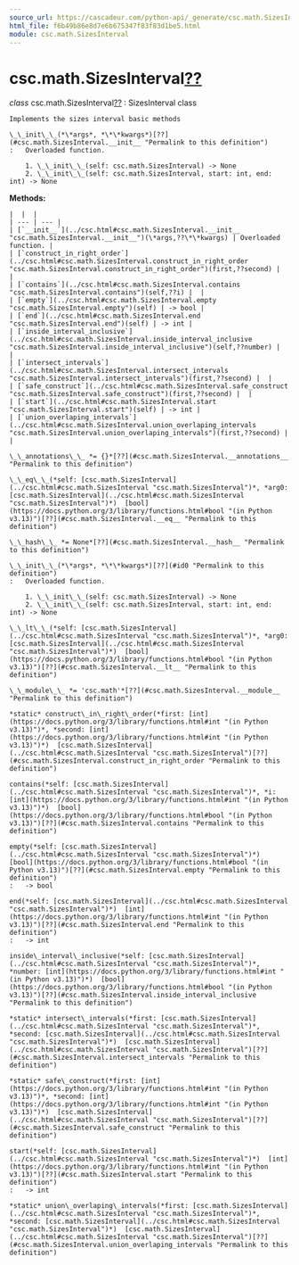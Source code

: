 ```yaml
---
source_url: https://cascadeur.com/python-api/_generate/csc.math.SizesInterval.html
html_file: f6b49b86e8d7e6b675347f83f83d1be5.html
module: csc.math.SizesInterval
---
```


# csc.math.SizesInterval[??](#csc-math-sizesinterval "Permalink to this heading")

*class* csc.math.SizesInterval[??](#csc.math.SizesInterval "Permalink to this definition")
:   SizesInterval class

    Implements the sizes interval basic methods

    \_\_init\_\_(*\*args*, *\*\*kwargs*)[??](#csc.math.SizesInterval.__init__ "Permalink to this definition")
    :   Overloaded function.

        1. \_\_init\_\_(self: csc.math.SizesInterval) -> None
        2. \_\_init\_\_(self: csc.math.SizesInterval, start: int, end: int) -> None

    
**Methods:**

    |  |  |
    | --- | --- |
    | [`__init__`](../csc.html#csc.math.SizesInterval.__init__ "csc.math.SizesInterval.__init__")(\*args,??\*\*kwargs) | Overloaded function. |
    | [`construct_in_right_order`](../csc.html#csc.math.SizesInterval.construct_in_right_order "csc.math.SizesInterval.construct_in_right_order")(first,??second) |  |
    | [`contains`](../csc.html#csc.math.SizesInterval.contains "csc.math.SizesInterval.contains")(self,??i) |  |
    | [`empty`](../csc.html#csc.math.SizesInterval.empty "csc.math.SizesInterval.empty")(self) | -> bool |
    | [`end`](../csc.html#csc.math.SizesInterval.end "csc.math.SizesInterval.end")(self) | -> int |
    | [`inside_interval_inclusive`](../csc.html#csc.math.SizesInterval.inside_interval_inclusive "csc.math.SizesInterval.inside_interval_inclusive")(self,??number) |  |
    | [`intersect_intervals`](../csc.html#csc.math.SizesInterval.intersect_intervals "csc.math.SizesInterval.intersect_intervals")(first,??second) |  |
    | [`safe_construct`](../csc.html#csc.math.SizesInterval.safe_construct "csc.math.SizesInterval.safe_construct")(first,??second) |  |
    | [`start`](../csc.html#csc.math.SizesInterval.start "csc.math.SizesInterval.start")(self) | -> int |
    | [`union_overlaping_intervals`](../csc.html#csc.math.SizesInterval.union_overlaping_intervals "csc.math.SizesInterval.union_overlaping_intervals")(first,??second) |  |

    \_\_annotations\_\_ *= {}*[??](#csc.math.SizesInterval.__annotations__ "Permalink to this definition")

    \_\_eq\_\_(*self: [csc.math.SizesInterval](../csc.html#csc.math.SizesInterval "csc.math.SizesInterval")*, *arg0: [csc.math.SizesInterval](../csc.html#csc.math.SizesInterval "csc.math.SizesInterval")*)  [bool](https://docs.python.org/3/library/functions.html#bool "(in Python v3.13)")[??](#csc.math.SizesInterval.__eq__ "Permalink to this definition")

    \_\_hash\_\_ *= None*[??](#csc.math.SizesInterval.__hash__ "Permalink to this definition")

    \_\_init\_\_(*\*args*, *\*\*kwargs*)[??](#id0 "Permalink to this definition")
    :   Overloaded function.

        1. \_\_init\_\_(self: csc.math.SizesInterval) -> None
        2. \_\_init\_\_(self: csc.math.SizesInterval, start: int, end: int) -> None

    \_\_lt\_\_(*self: [csc.math.SizesInterval](../csc.html#csc.math.SizesInterval "csc.math.SizesInterval")*, *arg0: [csc.math.SizesInterval](../csc.html#csc.math.SizesInterval "csc.math.SizesInterval")*)  [bool](https://docs.python.org/3/library/functions.html#bool "(in Python v3.13)")[??](#csc.math.SizesInterval.__lt__ "Permalink to this definition")

    \_\_module\_\_ *= 'csc.math'*[??](#csc.math.SizesInterval.__module__ "Permalink to this definition")

    *static* construct\_in\_right\_order(*first: [int](https://docs.python.org/3/library/functions.html#int "(in Python v3.13)")*, *second: [int](https://docs.python.org/3/library/functions.html#int "(in Python v3.13)")*)  [csc.math.SizesInterval](../csc.html#csc.math.SizesInterval "csc.math.SizesInterval")[??](#csc.math.SizesInterval.construct_in_right_order "Permalink to this definition")

    contains(*self: [csc.math.SizesInterval](../csc.html#csc.math.SizesInterval "csc.math.SizesInterval")*, *i: [int](https://docs.python.org/3/library/functions.html#int "(in Python v3.13)")*)  [bool](https://docs.python.org/3/library/functions.html#bool "(in Python v3.13)")[??](#csc.math.SizesInterval.contains "Permalink to this definition")

    empty(*self: [csc.math.SizesInterval](../csc.html#csc.math.SizesInterval "csc.math.SizesInterval")*)  [bool](https://docs.python.org/3/library/functions.html#bool "(in Python v3.13)")[??](#csc.math.SizesInterval.empty "Permalink to this definition")
    :   -> bool

    end(*self: [csc.math.SizesInterval](../csc.html#csc.math.SizesInterval "csc.math.SizesInterval")*)  [int](https://docs.python.org/3/library/functions.html#int "(in Python v3.13)")[??](#csc.math.SizesInterval.end "Permalink to this definition")
    :   -> int

    inside\_interval\_inclusive(*self: [csc.math.SizesInterval](../csc.html#csc.math.SizesInterval "csc.math.SizesInterval")*, *number: [int](https://docs.python.org/3/library/functions.html#int "(in Python v3.13)")*)  [bool](https://docs.python.org/3/library/functions.html#bool "(in Python v3.13)")[??](#csc.math.SizesInterval.inside_interval_inclusive "Permalink to this definition")

    *static* intersect\_intervals(*first: [csc.math.SizesInterval](../csc.html#csc.math.SizesInterval "csc.math.SizesInterval")*, *second: [csc.math.SizesInterval](../csc.html#csc.math.SizesInterval "csc.math.SizesInterval")*)  [csc.math.SizesInterval](../csc.html#csc.math.SizesInterval "csc.math.SizesInterval")[??](#csc.math.SizesInterval.intersect_intervals "Permalink to this definition")

    *static* safe\_construct(*first: [int](https://docs.python.org/3/library/functions.html#int "(in Python v3.13)")*, *second: [int](https://docs.python.org/3/library/functions.html#int "(in Python v3.13)")*)  [csc.math.SizesInterval](../csc.html#csc.math.SizesInterval "csc.math.SizesInterval")[??](#csc.math.SizesInterval.safe_construct "Permalink to this definition")

    start(*self: [csc.math.SizesInterval](../csc.html#csc.math.SizesInterval "csc.math.SizesInterval")*)  [int](https://docs.python.org/3/library/functions.html#int "(in Python v3.13)")[??](#csc.math.SizesInterval.start "Permalink to this definition")
    :   -> int

    *static* union\_overlaping\_intervals(*first: [csc.math.SizesInterval](../csc.html#csc.math.SizesInterval "csc.math.SizesInterval")*, *second: [csc.math.SizesInterval](../csc.html#csc.math.SizesInterval "csc.math.SizesInterval")*)  [csc.math.SizesInterval](../csc.html#csc.math.SizesInterval "csc.math.SizesInterval")[??](#csc.math.SizesInterval.union_overlaping_intervals "Permalink to this definition")
